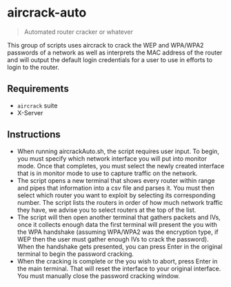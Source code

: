 # aircrack-auto
> Automated router cracker or whatever

This group of scripts uses aircrack to crack the WEP and WPA/WPA2 passwords of a network as well as interprets the MAC address of the router and will output the default login credentials for a user to use in efforts to login to the router.

## Requirements
- `aircrack` suite
- X-Server

## Instructions
- When running aircrackAuto.sh, the script requires user input. To begin, you must specify which network interface you will put into monitor mode. Once that completes, you must select the newly created interface that is in monitor mode to use to capture traffic on the network.
- The script opens a new terminal that shows every router within range and pipes that information into a csv file and parses it. You must then select which router you want to exploit by selecting its corresponding number. The script lists the routers in order of how much network traffic they have, we advise you to select routers at the top of the list.
- The script will then open another terminal that gathers packets and IVs, once it collects enough data the first terminal will present the you with the WPA handshake (assuming WPA/WPA2 was the encryption type, if WEP then the user must gather enough IVs to crack the password). When the handshake gets presented, you can press Enter in the original terminal to begin the password cracking.
- When the cracking is complete or the you wish to abort, press Enter in the main terminal. That will reset the interface to your original interface. You must manually close the password cracking window.

